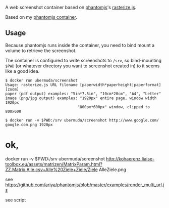 A web screenshot container based on [phantomjs](http://phantomjs.org/)'s [rasterize.js](https://raw.githubusercontent.com/ariya/phantomjs/master/examples/rasterize.js).

Based on my [phantomjs container](https://github.com/ubermuda/docker-phantomjs).

## Usage

Because phantomjs runs inside the container, you need to bind mount a volume to retrieve the screenshot.

The container is configured to write screenshots to `/srv`, so bind-mounting `$PWD` (or whatever directory you want to screenshot created in) to it seems like a good idea.

    $ docker run ubermuda/screenshot
    Usage: rasterize.js URL filename [paperwidth*paperheight|paperformat] [zoom]
    paper (pdf output) examples: "5in*7.5in", "10cm*20cm", "A4", "Letter"
    image (png/jpg output) examples: "1920px" entire page, window width 1920px
                                    "800px*600px" window, clipped to 800x600

    $ docker run -v $PWD:/srv ubermuda/screenshot http://www.google.com/ google.com.png 1920px

# ok, 

docker run -v $PWD:/srv ubermuda/screenshot http://kohaerenz.liaise-toolbox.eu/assets/matrizen/MatrixParam.html?ZZ.Matrix.Alle.csv+Alle%20Ziele+Ziele/Ziele AlleZiele.png

see
https://github.com/ariya/phantomjs/blob/master/examples/render_multi_url.js

see script
